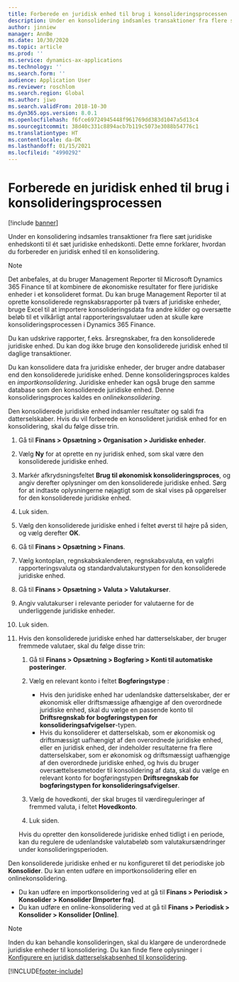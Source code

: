 ```yaml
---
title: Forberede en juridisk enhed til brug i konsolideringsprocessen
description: Under en konsolidering indsamles transaktioner fra flere sæt juridiske enhedskonti til ét sæt juridiske enhedskonti. Dette emne forklarer, hvordan du forbereder en juridisk enhed til en konsolidering.
author: jinniew
manager: AnnBe
ms.date: 10/30/2020
ms.topic: article
ms.prod: ''
ms.service: dynamics-ax-applications
ms.technology: ''
ms.search.form: ''
audience: Application User
ms.reviewer: roschlom
ms.search.region: Global
ms.author: jiwo
ms.search.validFrom: 2018-10-30
ms.dyn365.ops.version: 8.0.1
ms.openlocfilehash: f6fce69724945448f961769dd383d1047a5d13c4
ms.sourcegitcommit: 38d40c331c8894acb7b119c5073e3088b54776c1
ms.translationtype: HT
ms.contentlocale: da-DK
ms.lasthandoff: 01/15/2021
ms.locfileid: "4990292"
---
```

# <a name="prepare-a-legal-entity-for-the-consolidation-process"></a>Forberede en juridisk enhed til brug i konsolideringsprocessen

[!include [banner](../includes/banner.md)]

Under en konsolidering indsamles transaktioner fra flere sæt juridiske enhedskonti til ét sæt juridiske enhedskonti. Dette emne forklarer, hvordan du forbereder en juridisk enhed til en konsolidering.

> [!NOTE]
> Det anbefales, at du bruger Management Reporter til Microsoft Dynamics 365 Finance til at kombinere de økonomiske resultater for flere juridiske enheder i et konsolideret format. Du kan bruge Management Reporter til at oprette konsoliderede regnskabsrapporter på tværs af juridiske enheder, bruge Excel til at importere konsolideringsdata fra andre kilder og oversætte beløb til et vilkårligt antal rapporteringsvalutaer uden at skulle køre konsolideringsprocessen i Dynamics 365 Finance.

Du kan udskrive rapporter, f.eks. årsregnskaber, fra den konsoliderede juridiske enhed. Du kan dog ikke bruge den konsoliderede juridisk enhed til daglige transaktioner.

Du kan konsolidere data fra juridiske enheder, der bruger andre databaser end den konsoliderede juridiske enhed. Denne konsolideringsproces kaldes en *importkonsolidering*. Juridiske enheder kan også bruge den samme database som den konsoliderede juridiske enhed. Denne konsolideringsproces kaldes en *onlinekonsolidering*.

Den konsoliderede juridiske enhed indsamler resultater og saldi fra datterselskaber. Hvis du vil forberede en konsolideret juridisk enhed for en konsolidering, skal du følge disse trin.

1. Gå til **Finans \> Opsætning \> Organisation \> Juridiske enheder**.
2. Vælg **Ny** for at oprette en ny juridisk enhed, som skal være den konsoliderede juridiske enhed.
3. Markér afkrydsningsfeltet **Brug til økonomisk konsolideringsproces**, og angiv derefter oplysninger om den konsoliderede juridiske enhed. Sørg for at indtaste oplysningerne nøjagtigt som de skal vises på opgørelser for den konsoliderede juridiske enhed.
4. Luk siden.
5. Vælg den konsoliderede juridiske enhed i feltet øverst til højre på siden, og vælg derefter **OK**.
6. Gå til **Finans \> Opsætning \> Finans**.
7. Vælg kontoplan, regnskabskalenderen, regnskabsvaluta, en valgfri rapporteringsvaluta og standardvalutakurstypen for den konsoliderede juridiske enhed. 
8. Gå til **Finans \> Opsætning \> Valuta \> Valutakurser**.
9. Angiv valutakurser i relevante perioder for valutaerne for de underliggende juridiske enheder.
10. Luk siden.
11. Hvis den konsoliderede juridiske enhed har datterselskaber, der bruger fremmede valutaer, skal du følge disse trin:

    1. Gå til **Finans \> Opsætning \> Bogføring \> Konti til automatiske posteringer**.
    2. Vælg en relevant konto i feltet **Bogføringstype** :

        - Hvis den juridiske enhed har udenlandske datterselskaber, der er økonomisk eller driftsmæssige afhængige af den overordnede juridiske enhed, skal du vælge en passende konto til **Driftsregnskab for bogføringstypen for konsolideringsafvigelser**-typen.
        - Hvis du konsoliderer et datterselskab, som er økonomisk og driftsmæssigt uafhængigt af den overordnede juridiske enhed, eller en juridisk enhed, der indeholder resultaterne fra flere datterselskaber, som er økonomisk og driftsmæssigt uafhængige af den overordnede juridiske enhed, og hvis du bruger oversættelsesmetoder til konsolidering af data, skal du vælge en relevant konto for bogføringstypen **Driftsregnskab for bogføringstypen for konsolideringsafvigelser**.

    3. Vælg de hovedkonti, der skal bruges til værdireguleringer af fremmed valuta, i feltet **Hovedkonto**.
    4. Luk siden.

    Hvis du opretter den konsoliderede juridiske enhed tidligt i en periode, kan du regulere de udenlandske valutabeløb som valutakursændringer under konsolideringsperioden.

Den konsoliderede juridiske enhed er nu konfigureret til det periodiske job **Konsolider**. Du kan enten udføre en importkonsolidering eller en onlinekonsolidering.

- Du kan udføre en importkonsolidering ved at gå til **Finans \> Periodisk \> Konsolider \> Konsolider \[Importer fra\]**.
- Du kan udføre en online-konsolidering ved at gå til **Finans \> Periodisk \> Konsolider \> Konsolider \[Online\]**.

> [!NOTE]
> Inden du kan behandle konsolideringen, skal du klargøre de underordnede juridiske enheder til konsolidering. Du kan finde flere oplysninger i [Konfigurere en juridisk datterselskabsenhed til konsolidering](set-up-subsidiary-company-for-consolidation.md).


[!INCLUDE[footer-include](../../includes/footer-banner.md)]